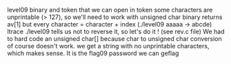 level09 binary and token that we can open
in token some characters are unprintable (> 127), so we'll need to work with unsigned char
binary returns av[1] but every character = character + index (./level09 aaaaa -> abcde)
ltrace ./level09 tells us not to reverse it, so let's do it !
(see rev.c file)
We had to hard code an unsigned char[] because char to unsigned char conversion of course doesn't work.
we get a string with no unprintable characters, which makes sense.
It is the flag09 password
we can geflag